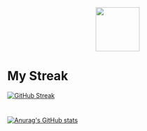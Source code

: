 
<div id="header" align="center">
  <img src="https://media.giphy.com/media/M9gbBd9nbDrOTu1Mqx/giphy.gif" width="100"/>
</div>

# My Streak
[![GitHub Streak](http://github-readme-streak-stats.herokuapp.com?user=ThBlitz&theme=dark&hide_border=true&date_format=M%20j%5B%2C%20Y%5D)](https://git.io/streak-stats)

# 
[![Anurag's GitHub stats](https://github-readme-stats.vercel.app/api?username=ThBlitz)](https://github.com/anuraghazra/github-readme-stats)
